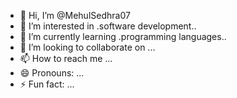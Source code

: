 - 👋 Hi, I’m @MehulSedhra07
- 👀 I’m interested in .software development..
- 🌱 I’m currently learning .programming languages..
- 💞️ I’m looking to collaborate on ...
- 📫 How to reach me ...
- 😄 Pronouns: ...
- ⚡ Fun fact: ...

<!---
MehulSedhra07/MehulSedhra07 is a ✨ special ✨ repository because its `README.md` (this file) appears on your GitHub profile.
You can click the Preview link to take a look at your changes.
--->
